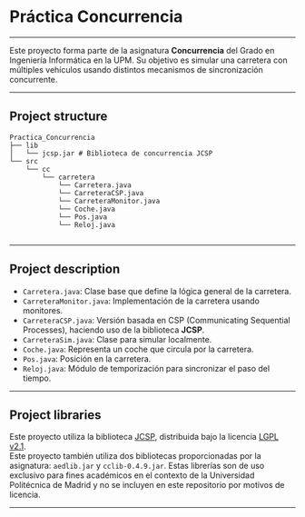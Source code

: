 Práctica Concurrencia
=====================================
---

Este proyecto forma parte de la asignatura **Concurrencia** del Grado en Ingeniería Informática en la UPM.
Su objetivo es simular una carretera con múltiples vehículos usando distintos mecanismos de sincronización concurrente.

---

## Project structure

~~~text
Practica_Concurrencia
├── lib
│   └── jcsp.jar # Biblioteca de concurrencia JCSP
└── src
    └── cc
        └── carretera
            └── Carretera.java
            └── CarreteraCSP.java
            └── CarreteraMonitor.java
            └── Coche.java
            └── Pos.java
            └── Reloj.java
            
~~~

---

## Project description

- `Carretera.java`: Clase base que define la lógica general de la carretera.
- `CarreteraMonitor.java`: Implementación de la carretera usando monitores.
- `CarreteraCSP.java`: Versión basada en CSP (Communicating Sequential Processes), haciendo uso de la biblioteca **JCSP**.
- `CarreteraSim.java`: Clase para simular localmente.
- `Coche.java`: Representa un coche que circula por la carretera.
- `Pos.java`: Posición en la carretera.
- `Reloj.java`: Módulo de temporización para sincronizar el paso del tiempo.

---

## Project libraries

Este proyecto utiliza la biblioteca [JCSP](https://www.cs.kent.ac.uk/projects/ofa/jcsp/), distribuida bajo la licencia [LGPL v2.1](https://www.gnu.org/licenses/old-licenses/lgpl-2.1.html).  
Este proyecto también utiliza dos bibliotecas proporcionadas por la asignatura: `aedlib.jar` y `cclib-0.4.9.jar`. Estas librerías son de uso exclusivo para fines académicos en el contexto de la Universidad Politécnica de Madrid y no se incluyen en este repositorio por motivos de licencia.

---